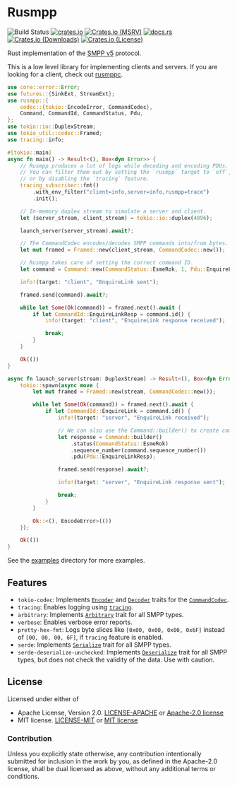 # Rusmpp

![Build Status](https://github.com/JadKHaddad/Rusmpp/actions/workflows/build-and-test.yml/badge.svg)
[![crates.io](https://img.shields.io/crates/v/rusmpp.svg)](https://crates.io/crates/rusmpp)
[![Crates.io (MSRV)](https://img.shields.io/crates/msrv/rusmpp)](https://crates.io/crates/rusmpp)
[![docs.rs](https://docs.rs/rusmpp/badge.svg)](https://docs.rs/rusmpp)
[![Crates.io (Downloads)](https://img.shields.io/crates/d/rusmpp)](https://crates.io/crates/rusmpp)
[![Crates.io (License)](https://img.shields.io/crates/l/rusmpp)](https://crates.io/crates/rusmpp)

Rust implementation of the [SMPP v5](https://smpp.org/SMPP_v5.pdf) protocol.

This is a low level library for implementing clients and servers. If you are looking for a client, check out [rusmppc](https://crates.io/crates/rusmppc).

```rust
use core::error::Error;
use futures::{SinkExt, StreamExt};
use rusmpp::{
    codec::{tokio::EncodeError, CommandCodec},
    Command, CommandId, CommandStatus, Pdu,
};
use tokio::io::DuplexStream;
use tokio_util::codec::Framed;
use tracing::info;

#[tokio::main]
async fn main() -> Result<(), Box<dyn Error>> {
    // Rusmpp produces a lot of logs while decoding and encoding PDUs.
    // You can filter them out by setting the `rusmpp` target to `off`,
    // or by disabling the `tracing` feature.
    tracing_subscriber::fmt()
        .with_env_filter("client=info,server=info,rusmpp=trace")
        .init();

    // In-memory duplex stream to simulate a server and client.
    let (server_stream, client_stream) = tokio::io::duplex(4096);

    launch_server(server_stream).await?;

    // The CommandCodec encodes/decodes SMPP commands into/from bytes.
    let mut framed = Framed::new(client_stream, CommandCodec::new());

    // Rusmpp takes care of setting the correct command ID.
    let command = Command::new(CommandStatus::EsmeRok, 1, Pdu::EnquireLink);

    info!(target: "client", "EnquireLink sent");

    framed.send(command).await?;

    while let Some(Ok(command)) = framed.next().await {
        if let CommandId::EnquireLinkResp = command.id() {
            info!(target: "client", "EnquireLink response received");

            break;
        }
    }

    Ok(())
}

async fn launch_server(stream: DuplexStream) -> Result<(), Box<dyn Error>> {
    tokio::spawn(async move {
        let mut framed = Framed::new(stream, CommandCodec::new());

        while let Some(Ok(command)) = framed.next().await {
            if let CommandId::EnquireLink = command.id() {
                info!(target: "server", "EnquireLink received");

                // We can also use the Command::builder() to create commands.
                let response = Command::builder()
                    .status(CommandStatus::EsmeRok)
                    .sequence_number(command.sequence_number())
                    .pdu(Pdu::EnquireLinkResp);

                framed.send(response).await?;

                info!(target: "server", "EnquireLink response sent");

                break;
            }
        }

        Ok::<(), EncodeError>(())
    });

    Ok(())
}
```

See the [examples](https://github.com/JadKHaddad/Rusmpp/tree/main/examples) directory for more examples.

## Features

- `tokio-codec`: Implements [`Encoder`](https://docs.rs/tokio-util/latest/tokio_util/codec/trait.Encoder.html) and [`Decoder`](https://docs.rs/tokio-util/latest/tokio_util/codec/trait.Decoder.html) traits for the [`CommandCodec`](https://docs.rs/rusmpp/latest/rusmpp/codec/struct.CommandCodec.html).
- `tracing`: Enables logging using [`tracing`](https://docs.rs/tracing/latest/tracing/).
- `arbitrary`: Implements [`Arbitrary`](https://docs.rs/arbitrary/latest/arbitrary/trait.Arbitrary.html) trait for all SMPP types.
- `verbose`: Enables verbose error reports.
- `pretty-hex-fmt`: Logs byte slices like `[0x00, 0x00, 0x00, 0x6F]` instead of `[00, 00, 00, 6F]`, if `tracing` feature is enabled.
- `serde`: Implements [`Serialize`](https://docs.rs/serde/latest/serde/trait.Serialize.html) trait for all SMPP types.
- `serde-deserialize-unchecked`: Implements [`Deserialize`](https://docs.rs/serde/latest/serde/trait.Deserialize.html) trait for all SMPP types, but does not check the validity of the data. Use with caution.

## License

Licensed under either of

- Apache License, Version 2.0. [LICENSE-APACHE](LICENSE-APACHE) or [Apache-2.0 license](http://apache.org/licenses/LICENSE-2.0)
- MIT license. [LICENSE-MIT](LICENSE-MIT) or [MIT license](http://opensource.org/licenses/MIT)

### Contribution

Unless you explicitly state otherwise, any contribution intentionally submitted
for inclusion in the work by you, as defined in the Apache-2.0 license, shall
be dual licensed as above, without any additional terms or conditions.
